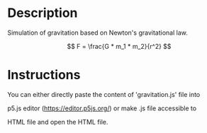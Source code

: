 # Description #
Simulation of gravitation based on Newton's gravitational law.

$$ F = \frac{G * m_1 * m_2}{r^2} $$

# Instructions #

You can either directly paste the content of 'gravitation.js' file into

p5.js editor (https://editor.p5js.org/) or make .js file accessible to

HTML file and open the HTML file.
